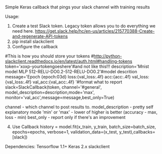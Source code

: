 Simple Keras callback that pings your slack channel with training results

Usage:
1. Create a test Slack token. Legacy token allows you to do everything we need here.
https://get.slack.help/hc/en-us/articles/215770388-Create-and-regenerate-API-tokens
2. pip install slackclient
3. Configure the callback

#This is how you should store your tokens
#http://python-slackclient.readthedocs.io/en/latest/auth.html#handling-tokens
token='xoxp-yourtokengoeshere'#and not like this!!!
description='Mnist model MLP 512-RELU-DO0.2-512-RELU-DO0.2'#model descrition
message='Epoch {epoch:03d} loss:{val_loss:.4f} acc:{acc:.4f} val_loss:{val_loss:.4f} val_acc:{val_acc:.4f} '#format what to report 
slack=SlackCallback(token, channel='#general', model_description=description,mode='max', monitor='val_acc',message=message,best_only=True)

channel - which channel to post results to.
model_description - pretty self explanatory
mode 'min' or 'max' - lower of higher is better (accuracy - max, loss - min)
best_only - report only if there's an improvement


4. Use Callback
history = model.fit(x_train, y_train,
                    batch_size=batch_size,
                    epochs=epochs,
                    verbose=1,
                    validation_data=(x_test, y_test),callbacks=[slack])


Dependencies:
Tensorflow 1.1+
Keras 2.x
slackclient
